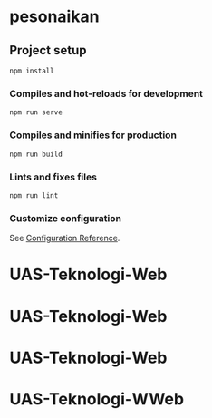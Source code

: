# pesonaikan

## Project setup
```
npm install
```

### Compiles and hot-reloads for development
```
npm run serve
```

### Compiles and minifies for production
```
npm run build
```

### Lints and fixes files
```
npm run lint
```

### Customize configuration
See [Configuration Reference](https://cli.vuejs.org/config/).
# UAS-Teknologi-Web
# UAS-Teknologi-Web
# UAS-Teknologi-Web
# UAS-Teknologi-WWeb
